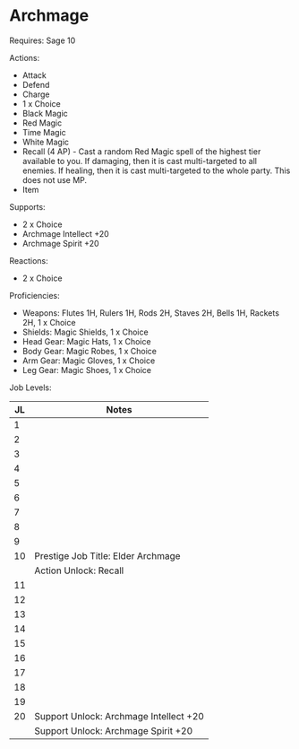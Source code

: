 # Archmage

Requires: Sage 10

Actions:

- Attack
- Defend
- Charge
- 1 x Choice
- Black Magic
- Red Magic
- Time Magic
- White Magic
- Recall (4 AP) - Cast a random Red Magic spell of the highest tier available to you. If damaging, then it is cast multi-targeted to all enemies. If healing, then it is cast multi-targeted to the whole party. This does not use MP.
- Item

Supports:

- 2 x Choice
- Archmage Intellect +20
- Archmage Spirit +20

Reactions:

- 2 x Choice

Proficiencies:

- Weapons: Flutes 1H, Rulers 1H, Rods 2H, Staves 2H, Bells 1H, Rackets 2H, 1 x Choice
- Shields: Magic Shields, 1 x Choice
- Head Gear: Magic Hats, 1 x Choice
- Body Gear: Magic Robes, 1 x Choice
- Arm Gear: Magic Gloves, 1 x Choice
- Leg Gear: Magic Shoes, 1 x Choice

Job Levels:

| JL | Notes |
| --- | --- |
| 1 | 
| 2 | 
| 3 | 
| 4 | 
| 5 | 
| 6 | 
| 7 | 
| 8 | 
| 9 | 
| 10 | Prestige Job Title: Elder Archmage
|    | Action Unlock: Recall
| 11 | 
| 12 | 
| 13 | 
| 14 | 
| 15 | 
| 16 | 
| 17 | 
| 18 | 
| 19 | 
| 20 | Support Unlock: Archmage Intellect +20
|    | Support Unlock: Archmage Spirit +20
